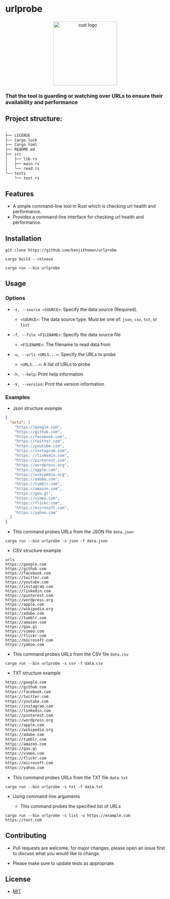 # urlprobe

###

<div align="center">
  <img src="https://cdn.jsdelivr.net/gh/devicons/devicon/icons/rust/rust-plain.svg" height="200" alt="rust logo"  />
</div>

###

### That the tool is guarding or watching over URLs to ensure their availability and performance

## Project structure:

```rust
.
├── LICENSE
├── Cargo.lock
├── Cargo.toml
├── README.md
├── src
│   ├── lib.rs
│   ├── main.rs
│   └── read.rs
└── tests
    └── test.rs
```

## Features

- A simple command-line tool in Rust which is checking url health and performance.
- Provides a command-line interface for checking url health and performance.

## Installation

```shell
git clone https://github.com/kenjitheman/urlprobe
```

```shell
cargo build --release
```

```shell
cargo run --bin urlprobe
```

## Usage

### Options

- `-s, --source <SOURCE>`: Specify the data source (Required).
  - `<SOURCE>`: The data source type. Must be one of: `json`, `csv`, `txt`, or `list`

- `-f, --file <FILENAME>`: Specify the data source file
  - `<FILENAME>`: The filename to read data from

- `-u, --urls <URLS...>`: Specify the URLs to probe
  - `<URLS...>`: A list of URLs to probe

- `-h, --help`: Print help information

- `-V, --version`: Print the version information

### Examples

- Json structure example

```json
{
  "urls": [
    "https://google.com",
    "https://github.com",
    "https://facebook.com",
    "https://twitter.com",
    "https://youtube.com",
    "https://instagram.com",
    "https: //linkedin.com",
    "https://pinterest.com",
    "https://wordpress.org",
    "https://apple.com",
    "https://wikipedia.org",
    "https://adobe.com",
    "https://tumblr.com",
    "https://amazon.com",
    "https://goo.gl",
    "https://vimeo.com",
    "https://flickr.com",
    "https://microsoft.com",
    "https://yahoo.com"
  ]
}
```

- This command probes URLs from the JSON file `data.json`

```shell
cargo run --bin urlprobe -s json -f data.json
```

- CSV structure example

```csv
urls
https://google.com
https://github.com
https://facebook.com
https://twitter.com
https://youtube.com
https://instagram.com
https://linkedin.com
https://pinterest.com
https://wordpress.org
https://apple.com
https://wikipedia.org
https://adobe.com
https://tumblr.com
https://amazon.com
https://goo.gl
https://vimeo.com
https://flickr.com
https://microsoft.com
https://yahoo.com
```

- This command probes URLs from the CSV file `data.csv`

```shell
cargo run --bin urlprobe -s csv -f data.csv
```

- TXT structure example

```txt
https://google.com
https://github.com
https://facebook.com
https://twitter.com
https://youtube.com
https://instagram.com
https://linkedin.com
https://pinterest.com
https://wordpress.org
https://apple.com
https://wikipedia.org
https://adobe.com
https://tumblr.com
https://amazon.com
https://goo.gl
https://vimeo.com
https://flickr.com
https://microsoft.com
https://yahoo.com
```

- This command probes URLs from the TXT file `data.txt`

```shell
cargo run --bin urlprobe -s txt -f data.txt
```

- Using command-line arguments

    - This command probes the specified list of URLs

```shell
cargo run --bin urlprobe -s list -u https://example.com https://test.com
```

## Contributing

- Pull requests are welcome, for major changes, please open an issue first to
  discuss what you would like to change.

- Please make sure to update tests as appropriate.

## License

- [MIT](https://choosealicense.com/licenses/mit/)
